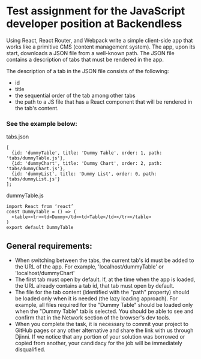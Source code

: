 # Test assignment for the JavaScript developer position at Backendless

Using React, React Router, and Webpack write a simple client-side app that works
like a primitive CMS (content management system). The app, upon its start,
downloads a JSON file from a well-known path. The JSON file contains a
description of tabs that must be rendered in the app.

The description of a tab in the JSON file consists of the following:

- id
- title
- the sequential order of the tab among other tabs
- the path to a JS file that has a React component that will be rendered in the
  tab's content.

### See the example below:

tabs.json

```
[
  {id: 'dummyTable', title: 'Dummy Table', order: 1, path: 'tabs/dummyTable.js'},
  {id: 'dummyChart', title: 'Dummy Chart', order: 2, path: 'tabs/dummyChart.js'},
  {id: 'dummyList', title: 'Dummy List', order: 0, path: 'tabs/dummyList.js'}
];
```

dummyTable.js

```
import React from ‘react’
const DummyTable = () => (
  <table><tr><td>Dummy</td><td>Table</td></tr></table>
)
export default DummyTable
```

## General requirements:

- When switching between the tabs, the current tab's id must be added to the URL
  of the app. For example, 'localhost/dummyTable' or 'localhost/dummyChart'
- The first tab must open by default. If, at the time when the app is loaded,
  the URL already contains a tab id, that tab must open by default.
- The file for the tab content (identified with the "path" property) should be
  loaded only when it is needed (the lazy loading approach). For example, all
  files required for the "Dummy Table" should be loaded only when the "Dummy
  Table" tab is selected. You should be able to see and confirm that in the
  Network section of the browser's dev tools.
- When you complete the task, it is necessary to commit your project to GitHub
  pages or any other alternative and share the link with us through Djinni. If
  we notice that any portion of your solution was borrowed or copied from
  another, your candidacy for the job will be immediately disqualified.
